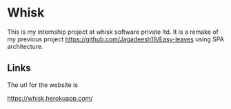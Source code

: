 # Whisk

This is my internship project at whisk software private ltd. It is a remake of my previous project https://github.com/Jagadeesh19/Easy-leaves using SPA architecture.

## Links

The url for the website is

https://whisk.herokuapp.com/




